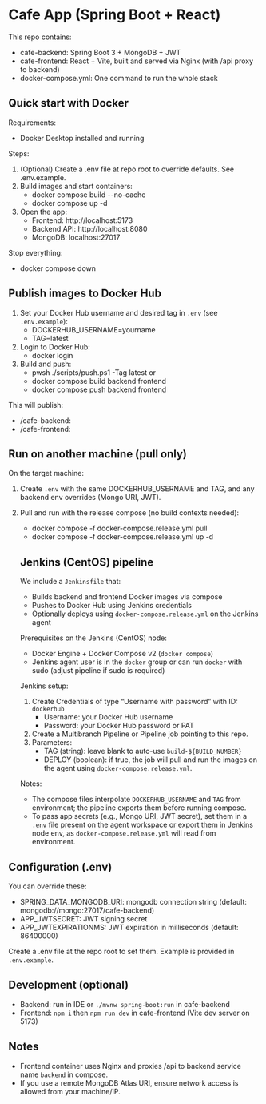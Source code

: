 # Cafe App (Spring Boot + React)

This repo contains:
- cafe-backend: Spring Boot 3 + MongoDB + JWT
- cafe-frontend: React + Vite, built and served via Nginx (with /api proxy to backend)
- docker-compose.yml: One command to run the whole stack

## Quick start with Docker

Requirements:
- Docker Desktop installed and running

Steps:
1. (Optional) Create a .env file at repo root to override defaults. See .env.example.
2. Build images and start containers:
   - docker compose build --no-cache
   - docker compose up -d
3. Open the app:
   - Frontend: http://localhost:5173
   - Backend API: http://localhost:8080
   - MongoDB: localhost:27017

Stop everything:
- docker compose down

## Publish images to Docker Hub

1. Set your Docker Hub username and desired tag in `.env` (see `.env.example`):
   - DOCKERHUB_USERNAME=yourname
   - TAG=latest
2. Login to Docker Hub:
   - docker login
3. Build and push:
   - pwsh ./scripts/push.ps1 -Tag latest
   or
   - docker compose build backend frontend
   - docker compose push backend frontend

This will publish:
- <yourname>/cafe-backend:<tag>
- <yourname>/cafe-frontend:<tag>

## Run on another machine (pull only)

On the target machine:
1. Create `.env` with the same DOCKERHUB_USERNAME and TAG, and any backend env overrides (Mongo URI, JWT).
2. Pull and run with the release compose (no build contexts needed):
   - docker compose -f docker-compose.release.yml pull
   - docker compose -f docker-compose.release.yml up -d

   ## Jenkins (CentOS) pipeline

   We include a `Jenkinsfile` that:
   - Builds backend and frontend Docker images via compose
   - Pushes to Docker Hub using Jenkins credentials
   - Optionally deploys using `docker-compose.release.yml` on the Jenkins agent

   Prerequisites on the Jenkins (CentOS) node:
   - Docker Engine + Docker Compose v2 (`docker compose`)
   - Jenkins agent user is in the `docker` group or can run `docker` with sudo (adjust pipeline if sudo is required)

   Jenkins setup:
   1. Create Credentials of type “Username with password” with ID: `dockerhub`
      - Username: your Docker Hub username
      - Password: your Docker Hub password or PAT
   2. Create a Multibranch Pipeline or Pipeline job pointing to this repo.
   3. Parameters:
      - TAG (string): leave blank to auto-use `build-${BUILD_NUMBER}`
      - DEPLOY (boolean): if true, the job will pull and run the images on the agent using `docker-compose.release.yml`.

   Notes:
   - The compose files interpolate `DOCKERHUB_USERNAME` and `TAG` from environment; the pipeline exports them before running compose.
   - To pass app secrets (e.g., Mongo URI, JWT secret), set them in a `.env` file present on the agent workspace or export them in Jenkins node env, as `docker-compose.release.yml` will read from environment.

## Configuration (.env)
You can override these:

- SPRING_DATA_MONGODB_URI: mongodb connection string (default: mongodb://mongo:27017/cafe-backend)
- APP_JWTSECRET: JWT signing secret
- APP_JWTEXPIRATIONMS: JWT expiration in milliseconds (default: 86400000)

Create a .env file at the repo root to set them. Example is provided in `.env.example`.

## Development (optional)
- Backend: run in IDE or `./mvnw spring-boot:run` in cafe-backend
- Frontend: `npm i` then `npm run dev` in cafe-frontend (Vite dev server on 5173)

## Notes
- Frontend container uses Nginx and proxies /api to backend service name `backend` in compose.
- If you use a remote MongoDB Atlas URI, ensure network access is allowed from your machine/IP.
